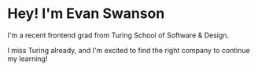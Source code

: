 # Hey! I'm Evan Swanson

I'm a recent frontend grad from Turing School of Software & Design.

I miss Turing already, and I'm excited to find the right company to continue my learning!
<!---
EvanSSwanson/EvanSSwanson is a ✨ special ✨ repository because its `README.md` (this file) appears on your GitHub profile.
You can click the Preview link to take a look at your changes.
--->
